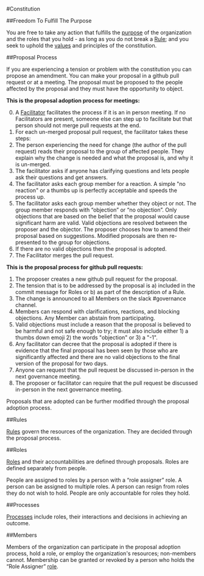 #Constitution

##Freedom To Fulfill The Purpose

You are free to take any action that fulfills the [purpose](purpose.md) of the organization and the roles that you hold - as long as you do not break a [Rule](rules.md); and you seek to uphold the [values](values.md) and principles of the constitution.

##Proposal Process

If you are experiencing a tension or problem with the constitution you can propose an amendment. You can make your proposal in a github pull request or at a meeting. The proposal must be proposed to the people affected by the proposal and they must have the opportunity to object.


**This is the proposal adoption process for meetings:**

0. A [Facilitator](https://github.com/citizencode/citizen-code-constitution/blob/master/roles.md#facilitator) facilitates the process if it is an in person meeting. If no Facilitators are present, someone else can step up to facilitate but that person should not merge pull requests at the end.
1. For each un-merged proposal pull request, the facilitator takes these steps:
  1. The person experiencing the need for change (the author of the pull request) reads their proposal to the group of affected people. They explain why the change is needed and what the proposal is, and why it is un-merged.
  2. The facilitator asks if anyone has clarifying questions and lets people ask their questions and get answers.
  3. The facilitator asks each group member for a reaction. A simple "no reaction" or a thumbs up is perfectly acceptable and speeds the process up.
  4. The facilitator asks each group member whether they object or not. The group member responds with “objection” or “no objection”. Only objections that are based on the belief that the proposal would cause significant harm are valid. Valid objections are resolved between the proposer and the objector. The proposer chooses how to amend their proposal based on suggestions. Modified proposals are then re-presented to the group for objections.
  5. If there are no valid objections then the proposal is adopted.
  6. The Facilitator merges the pull request.

**This is the proposal process for github pull requests:**

1. The proposer creates a new github pull request for the proposal.
2. The tension that is to be addressed by the proposal is a) included in the commit message for Roles or b) as part of the description of a Rule.
3. The change is announced to all Members on the slack #governance channel.
4. Members can respond with clarifications, reactions, and blocking objections. Any Member can abstain from participating.
5. Valid objections must include a reason that the proposal is believed to be harmful and not safe enough to try; it must also include either 1) a thumbs down emoji 2) the words "objection" or 3) a "-1".
6. Any facilitator can decree that the proposal is adopted if there is evidence that the final proposal has been seen by those who are significantly affected and there are no valid objections to the final version of the proposal for two days.
7. Anyone can request that the pull request be discussed in-person in the next governance meeting.
8. The proposer or facilitator can require that the pull request be discussed in-person in the next governance meeting.

Proposals that are adopted can be further modified through the proposal adoption process.

##Rules

[Rules](rules.md) govern the resources of the organization. They are decided through the proposal process.

##Roles

[Roles](roles.md) and their accountabilities are defined through proposals. Roles are defined separately from people.

People are assigned to roles by a person with a “role assigner” role. A person can be assigned to multiple roles. A person can resign from roles they do not wish to hold. People are only accountable for roles they hold.

##Processes

[Processes](processes.md) include roles, their interactions and decisions in achieving an outcome.

##Members

Members of the organization can participate in the proposal adoption process, hold a role, or employ the organization's resources; non-members cannot. Membership can be granted or revoked by a person who holds the “Role Assigner” [role](roles.md).
